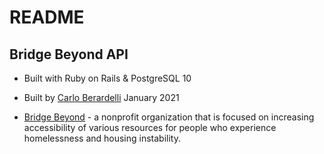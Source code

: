 # README

## Bridge Beyond API

- Built with Ruby on Rails & PostgreSQL 10

- Built by [Carlo Berardelli](https://carloberardelli.com/) January 2021

- [Bridge Beyond](https://www.bridgebeyond.org/) - a nonprofit organization that is focused on increasing accessibility of various resources for people who experience homelessness and housing instability.

